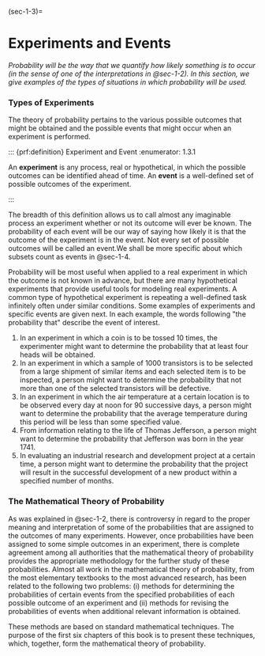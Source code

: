 (sec-1-3)=
# Experiments and Events

*Probability will be the way that we quantify how likely something is to occur (in the sense of one of the interpretations in @sec-1-2). In this section, we give examples of the types of situations in which probability will be used.*

### Types of Experiments

The theory of probability pertains to the various possible outcomes that might be
obtained and the possible events that might occur when an experiment is performed.

::: {prf:definition} Experiment and Event
:enumerator: 1.3.1

An **experiment** is any process, real or hypothetical, in which the possible outcomes can be identified ahead of time. An **event** is a well-defined set of possible outcomes of the experiment.

:::

The breadth of this definition allows us to call almost any imaginable process an experiment whether or not its outcome will ever be known. The probability of each
event will be our way of saying how likely it is that the outcome of the experiment is
in the event. Not every set of possible outcomes will be called an event.We shall be more specific about which subsets count as events in @sec-1-4.

Probability will be most useful when applied to a real experiment in which the outcome is not known in advance, but there are many hypothetical experiments that
provide useful tools for modeling real experiments. A common type of hypothetical
experiment is repeating a well-defined task infinitely often under similar conditions.
Some examples of experiments and specific events are given next. In each example, the words following "the probability that" describe the event of interest.

1. In an experiment in which a coin is to be tossed 10 times, the experimenter might want to determine the probability that at least four heads will be obtained.
2. In an experiment in which a sample of 1000 transistors is to be selected from a large shipment of similar items and each selected item is to be inspected, a person might want to determine the probability that not more than one of the selected transistors will be defective.
3. In an experiment in which the air temperature at a certain location is to be observed every day at noon for 90 successive days, a person might want to determine the probability that the average temperature during this period will be less than some specified value.
4. From information relating to the life of Thomas Jefferson, a person might want to determine the probability that Jefferson was born in the year 1741.
5. In evaluating an industrial research and development project at a certain time, a person might want to determine the probability that the project will result in the successful development of a new product within a specified number of months.

### The Mathematical Theory of Probability

As was explained in @sec-1-2, there is controversy in regard to the proper meaning
and interpretation of some of the probabilities that are assigned to the outcomes of many experiments. However, once probabilities have been assigned to some
simple outcomes in an experiment, there is complete agreement among all authorities
that the mathematical theory of probability provides the appropriate methodology
for the further study of these probabilities. Almost all work in the mathematical
theory of probability, from the most elementary textbooks to the most advanced
research, has been related to the following two problems: (i) methods for determining
the probabilities of certain events from the specified probabilities of each possible
outcome of an experiment and (ii) methods for revising the probabilities of events when additional relevant information is obtained.

These methods are based on standard mathematical techniques. The purpose of the first six chapters of this book is to present these techniques, which, together, form the mathematical theory of probability.
